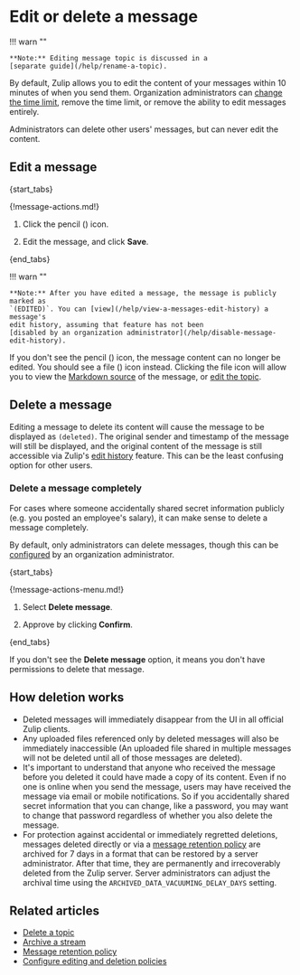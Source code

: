 # Edit or delete a message

!!! warn ""

    **Note:** Editing message topic is discussed in a
    [separate guide](/help/rename-a-topic).

By default, Zulip allows you to edit the content of your messages within 10
minutes of when you send them. Organization administrators can
[change the time limit](/help/configure-message-editing-and-deletion),
remove the time limit, or remove the ability to edit messages entirely.

Administrators can delete other users' messages, but can never edit the
content.

## Edit a message

{start_tabs}

{!message-actions.md!}

1. Click the pencil (<i class="fa fa-pencil"></i>) icon.

1. Edit the message, and click **Save**.

{end_tabs}

!!! warn ""

    **Note:** After you have edited a message, the message is publicly marked as
    `(EDITED)`. You can [view](/help/view-a-messages-edit-history) a message's
    edit history, assuming that feature has not been
    [disabled by an organization administrator](/help/disable-message-edit-history).

If you don't see the pencil (<i class="fa fa-pencil"></i>) icon, the message content
can no longer be edited. You should see a file (<i class="fa fa-file-code-o"></i>)
icon instead. Clicking the file icon will allow you to view the
[Markdown source](/help/view-the-markdown-source-of-a-message) of the message, or
[edit the topic](/help/rename-a-topic).

## Delete a message

Editing a message to delete its content will cause the message to be
displayed as `(deleted)`.  The original sender and timestamp of the
message will still be displayed, and the original content of the
message is still accessible via Zulip's [edit
history](/help/view-a-messages-edit-history) feature.  This can be the
least confusing option for other users.

### Delete a message completely

For cases where someone accidentally shared secret information publicly
(e.g. you posted an employee's salary), it can make sense to delete a
message completely.

By default, only administrators can delete messages, though this can be
[configured](/help/configure-message-editing-and-deletion) by an organization
administrator.

{start_tabs}

{!message-actions-menu.md!}

1. Select **Delete message**.

1. Approve by clicking **Confirm**.

{end_tabs}

If you don't see the **Delete message** option, it means you don't have
permissions to delete that message.

## How deletion works

* Deleted messages will immediately disappear from the UI in all
  official Zulip clients.
* Any uploaded files referenced only by deleted messages will also be
  immediately inaccessible (An uploaded file shared in multiple
  messages will not be deleted until all of those messages are
  deleted).
* It's important to understand that anyone who received the message
  before you deleted it could have made a copy of its content. Even if
  no one is online when you send the message, users may have received
  the message via email or mobile notifications. So if you
  accidentally shared secret information that you can change, like a
  password, you may want to change that password regardless of whether
  you also delete the message.
* For protection against accidental or immediately regretted
  deletions, messages deleted directly or via a [message retention
  policy](/help/message-retention-policy) are archived for 7 days in a
  format that can be restored by a server administrator.  After that
  time, they are permanently and irrecoverably deleted from the Zulip
  server.  Server administrators can adjust the archival time using
  the `ARCHIVED_DATA_VACUUMING_DELAY_DAYS` setting.

## Related articles

* [Delete a topic](/help/delete-a-topic)
* [Archive a stream](/help/archive-a-stream)
* [Message retention policy](/help/message-retention-policy)
* [Configure editing and deletion policies](/help/configure-message-editing-and-deletion)
